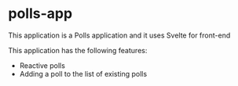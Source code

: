 # polls-app

This application is a Polls application and it uses Svelte for front-end

This application has the following features:
- Reactive polls
- Adding a poll to the list of existing polls